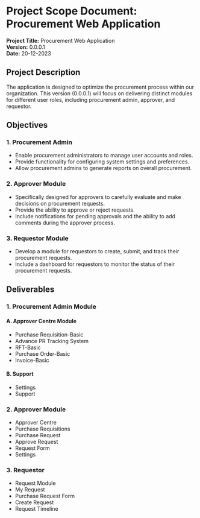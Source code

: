 # Project Scope Document: Procurement Web Application

**Project Title:** Procurement Web Application  
**Version:** 0.0.0.1  
**Date:** 20-12-2023

## Project Description

The application is designed to optimize the procurement process within our organization. This version (0.0.0.1) will focus on delivering distinct modules for different user roles, including procurement admin, approver, and requestor.

## Objectives

### 1. Procurement Admin

- Enable procurement administrators to manage user accounts and roles.
- Provide functionality for configuring system settings and preferences.
- Allow procurement admins to generate reports on overall procurement.

### 2. Approver Module

- Specifically designed for approvers to carefully evaluate and make decisions on procurement requests.
- Provide the ability to approve or reject requests.
- Include notifications for pending approvals and the ability to add comments during the approver process.

### 3. Requestor Module

- Develop a module for requestors to create, submit, and track their procurement requests.
- Include a dashboard for requestors to monitor the status of their procurement requests.

## Deliverables

### 1. Procurement Admin Module

#### A. Approver Centre Module

- Purchase Requisition-Basic 
- Advance PR Tracking System
- RFT-Basic
- Purchase Order-Basic
- Invoice-Basic 

#### B. Support

- Settings 
- Support

### 2. Approver Module

- Approver Centre
- Purchase Requisitions
- Purchase Request
- Approve Request 
- Request Form
- Settings

### 3. Requestor

- Request Module
- My Request 
- Purchase Request Form
- Create Request
- Request Timeline
